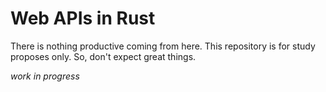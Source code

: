 # Web APIs in Rust
There is nothing productive coming from here. This repository is for study proposes only. So, don't expect great things.

*work in progress*

